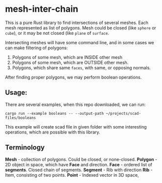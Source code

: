 # mesh-inter-chain 

This is a pure Rust library to find intersections of several meshes. Each mesh
represented as list of polygons. Mesh could be closed (like `sphere` or `cube`),
or it may be not closed (like `plane` of `surface`. 

Intersecting meshes will have some command line, and in some cases we can make
filtering of polygons:
1. Polygons of some mesh, which are INSIDE other mesh
2. Polygons of some mesh, which are OUTSIDE other mesh.
3. Polygons, which share same `faces`, with same, or opposing normals.

After finding proper polygons, we may perform boolean operations.

## Usage:

There are several examples, when this repo downloaded, we can run:
```
cargo run --example booleans -- --output-path ~/projects/scad-files/booleans
```
This example will create scad file in given folder with some interesting
operations, which are possible with this library.

## Terminology

**Mesh** - collection of polygons. Could be closed, or none-closed.
**Polygon** - 2D object in space, which have **Face** and direction.
**Face** - ordered list of **segments**. Closed chain of segments.
**Segment** - Rib with direction
**Rib** - Item, consisting of two points.
**Point** - Indexed vector in 3D space, 
